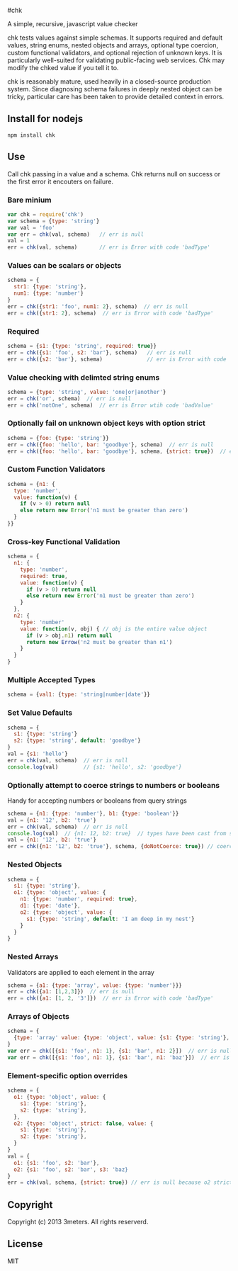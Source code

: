 #chk

  A simple, recursive, javascript value checker

  chk tests values against simple schemas. It supports required and default values, string enums, nested objects and arrays, optional type coercion, custom functional validators, and optional rejection of unknown keys.  It is particularly well-suited for validating public-facing web services. Chk may modify the chked value if you tell it to.  
  
  chk is reasonably mature, used heavily in a closed-source production system. Since diagnosing schema failures in deeply nested object can be tricky, particular care has been taken to provide detailed context in errors.  
   
## Install for nodejs

```
npm install chk
```

## Use
Call chk passing in a value and a schema.  Chk returns null on success or the first error it encouters on failure.  

### Bare minium
```js
var chk = require('chk')
var schema = {type: 'string'}
var val = 'foo'
var err = chk(val, schema)   // err is null
val = 1
err = chk(val, schema)       // err is Error with code 'badType'
```
### Values can be scalars or objects 
```js
schema = {
  str1: {type: 'string'},
  num1: {type: 'number'}
}
err = chk({str1: 'foo', num1: 2}, schema)  // err is null
err = chk({str1: 2}, schema)  // err is Error with code 'badType'
```
### Required
```js
schema = {s1: {type: 'string', required: true}}
err = chk({s1: 'foo', s2: 'bar'}, schema)   // err is null
err = chk({s2: 'bar'}, schema)              // err is Error with code 'missingParam'
```

### Value checking with delimted string enums
```js
schema = {type: 'string', value: 'one|or|another'}
err = chk('or', schema)  // err is null
err = chk('notOne', schema)  // err is Error wtih code 'badValue'
```

### Optionally fail on unknown object keys with option strict
```js
schema = {foo: {type: 'string'}}
err = chk({foo: 'hello', bar: 'goodbye'}, schema)  // err is null
err = chk({foo: 'hello', bar: 'goodbye'}, schema, {strict: true})  // err is Error with code 'badParam'
```

### Custom Function Validators
```js
schema = {n1: {
  type: 'number',
  value: function(v) {
    if (v > 0) return null
    else return new Error('n1 must be greater than zero')
  }
}}
```
### Cross-key Functional Validation
```js
schema = {
  n1: {
    type: 'number',
    required: true,
    value: function(v) {
      if (v > 0) return null
      else return new Error('n1 must be greater than zero')
    }
  },
  n2: {
    type: 'number'
    value: function(v, obj) { // obj is the entire value object
      if (v > obj.n1) return null
      return new Errow('n2 must be greater than n1')
    }
  }
}
```
### Multiple Accepted Types
```js
schema = {val1: {type: 'string|number|date'}}
```
### Set Value Defaults
```js
schema = {
  s1: {type: 'string'}
  s2: {type: 'string', default: 'goodbye'}
}
val = {s1: 'hello'} 
err = chk(val, schema)  // err is null
console.log(val)        // {s1: 'hello', s2: 'goodbye'}
```
### Optionally attempt to coerce strings to numbers or booleans
Handy for accepting numbers or booleans from query strings
```js
schema = {n1: {type: 'number'}, b1: {type: 'boolean'}}
val = {n1: '12', b2: 'true'}
err = chk(val, schema)  // err is null
console.log(val)  // {n1: 12, b2: true}  // types have been cast from string to target type
val = {n1: '12', b2: 'true'}
err = chk({n1: '12', b2: 'true'}, schema, {doNotCoerce: true}) // coercion off, err is Error with code 'badType'
```
### Nested Objects
```js
schema = {
  s1: {type: 'string'},
  o1: {type: 'object', value: {
    n1: {type: 'number', required: true},
    d1: {type: 'date'},
    o2: {type: 'object', value: {
      s1: {type: 'string', default: 'I am deep in my nest'}
    }
  }
}
```
### Nested Arrays
Validators are applied to each element in the array
```js
schema = {a1: {type: 'array', value: {type: 'number'}}}
err = chk({a1: [1,2,3]})  // err is null
err = chk({a1: [1, 2, '3']})  // err is Error with code 'badType'
```
### Arrays of Objects 
```js
schema = {
  {type: 'array' value: {type: 'object', value: {s1: {type: 'string'}, n1: {type: 'number'}}}
}
var err = chk([{s1: 'foo', n1: 1}, {s1: 'bar', n1: 2}])  // err is null
var err = chk([{s1: 'foo', n1: 1}, {s1: 'bar', n1: 'baz'}])  // err is Error with code 'badType'
```
### Element-specific option overrides
```js
schema = {
  o1: {type: 'object', value: {
    s1: {type: 'string'},
    s2: {type: 'string'},
  },
  o2: {type: 'object', strict: false, value: {
    s1: {type: 'string'},
    s2: {type: 'string'},
  }
}
val = {
  o1: {s1: 'foo', s2: 'bar'},
  o2: {s1: 'foo', s2: 'bar', s3: 'baz}
}
err = chk(val, schema, {strict: true}) // err is null because o2 strict attribute overrode option
```
## Copyright
  Copyright (c) 2013 3meters.  All rights reserverd.

## License
  MIT
